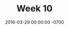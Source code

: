 ---
title: "Week 10"
layout: week
date: 2016-03-29 00:00:00 -0700
permalink: /logs/
goals:
  - "<a href='/indies/week9-projectwriting.html'>Crazy rapid thesis document writing</a>"
  - Focus on explaining better the foundations of my design (features, concepts, etc.)
  - User testing? Hopefully!
nextclass: "Open Share / Problem Solving (OPTIONAL)"
todo: no
done: no
schedule: no
---